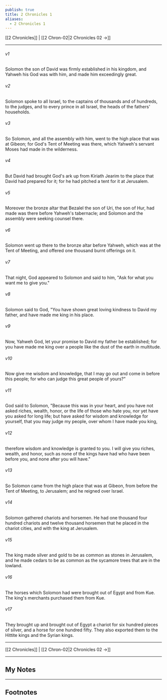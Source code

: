 ```yaml
---
publish: true
title: 2 Chronicles 1
aliases:
  - 2 Chronicles 1
---
```


[[2 Chronicles]] | [[2 Chron-02|2 Chronicles 02 →]]
***



###### v1 
Solomon the son of David was firmly established in his kingdom, and Yahweh his God was with him, and made him exceedingly great. 

###### v2 
Solomon spoke to all Israel, to the captains of thousands and of hundreds, to the judges, and to every prince in all Israel, the heads of the fathers' households. 

###### v3 
So Solomon, and all the assembly with him, went to the high place that was at Gibeon; for God's Tent of Meeting was there, which Yahweh's servant Moses had made in the wilderness. 

###### v4 
But David had brought God's ark up from Kiriath Jearim to the place that David had prepared for it; for he had pitched a tent for it at Jerusalem. 

###### v5 
Moreover the bronze altar that Bezalel the son of Uri, the son of Hur, had made was there before Yahweh's tabernacle; and Solomon and the assembly were seeking counsel there. 

###### v6 
Solomon went up there to the bronze altar before Yahweh, which was at the Tent of Meeting, and offered one thousand burnt offerings on it. 

###### v7 
That night, God appeared to Solomon and said to him, "Ask for what you want me to give you." 

###### v8 
Solomon said to God, "You have shown great loving kindness to David my father, and have made me king in his place. 

###### v9 
Now, Yahweh God, let your promise to David my father be established; for you have made me king over a people like the dust of the earth in multitude. 

###### v10 
Now give me wisdom and knowledge, that I may go out and come in before this people; for who can judge this great people of yours?" 

###### v11 
God said to Solomon, "Because this was in your heart, and you have not asked riches, wealth, honor, or the life of those who hate you, nor yet have you asked for long life; but have asked for wisdom and knowledge for yourself, that you may judge my people, over whom I have made you king, 

###### v12 
therefore wisdom and knowledge is granted to you. I will give you riches, wealth, and honor, such as none of the kings have had who have been before you, and none after you will have." 

###### v13 
So Solomon came from the high place that was at Gibeon, from before the Tent of Meeting, to Jerusalem; and he reigned over Israel. 

###### v14 
Solomon gathered chariots and horsemen. He had one thousand four hundred chariots and twelve thousand horsemen that he placed in the chariot cities, and with the king at Jerusalem. 

###### v15 
The king made silver and gold to be as common as stones in Jerusalem, and he made cedars to be as common as the sycamore trees that are in the lowland. 

###### v16 
The horses which Solomon had were brought out of Egypt and from Kue. The king's merchants purchased them from Kue. 

###### v17 
They brought up and brought out of Egypt a chariot for six hundred pieces of silver, and a horse for one hundred fifty. They also exported them to the Hittite kings and the Syrian kings.

***
[[2 Chronicles]] | [[2 Chron-02|2 Chronicles 02 →]]

---
## My Notes

---
## Footnotes